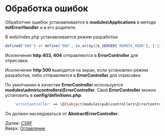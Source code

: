 # Обработка ошибок

Обработчик ошибок устанавливается в **modules\Applications** в методе **initErrorHandler** и в его родителе.

В web/index.php устанавливается режим разработки:
```php
defined('ENV') or define('ENV', in_array(@$_SERVER['REMOTE_ADDR'], ['127.0.0.1', '::1'], false) ? 'dev' : 'prod');
```

Исключения **http 403, 404** отправляются в **ErrorController** для отрисовки.

Исключение **http 500** выводится на экран, если установлен режим разработки,
либо отправляется в **ErrorController** для отрисовки.

По умолчанию в качестве **ErrorController** используется **modules\admin\controllers\ErrorController**.
Свой **ErrorController** можно установить в **config/definitions.php**:
```php
    'errorController' => \DI\object(modules\pub\controllers\ErrorController::class),
```
Он должен наследоваться от **AbstractErrorController**.

Далее: [CSRF](csrf.md)<br>
Вверх: [Оглавление](index.md)
